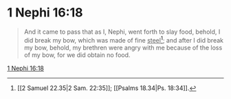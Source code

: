# 1 Nephi 16:18

> And it came to pass that as I, Nephi, went forth to slay food, behold, I did break my bow, which was made of fine <u>steel</u>[^a]; and after I did break my bow, behold, my brethren were angry with me because of the loss of my bow, for we did obtain no food.

[1 Nephi 16:18](https://www.churchofjesuschrist.org/study/scriptures/bofm/1-ne/16?lang=eng&id=p18#p18)


[^a]: [[2 Samuel 22.35|2 Sam. 22:35]]; [[Psalms 18.34|Ps. 18:34]].  
